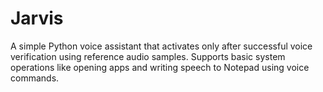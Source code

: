 # Jarvis
A simple Python voice assistant that activates only after successful voice verification using reference audio samples. Supports basic system operations like opening apps and writing speech to Notepad using voice commands.

